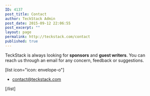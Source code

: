 ```yaml
---
ID: 4137
post_title: Contact
author: TeckStack Admin
post_date: 2015-09-12 22:06:55
post_excerpt: ""
layout: page
permalink: http://teckstack.com/contact
published: true
---
```

TeckStack is always looking for <strong>sponsors</strong> and <strong>guest writers</strong>. You can reach us through an email for any concern, feedback or suggestions.

[list icon="icon: envelope-o"]
<ul>
	<li><a href="mailto:contact@teckstack.com?subject=TSContactPage" target="_blank">contact@teckstack.com</a></li>
</ul>
[/list]